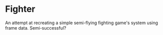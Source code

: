 # Fighter
An attempt at recreating a simple semi-flying fighting game's system using frame data. Semi-successful?
